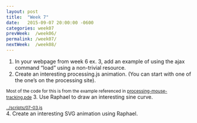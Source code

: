 ```yaml
---
layout: post
title:  "Week 7"
date:   2015-09-07 20:00:00 -0600
categories: week07
prevWeek:  /week06/
permalink: /week07/
nextWeek:  /week08/
---
```

1. In your webpage from week 6 ex. 3, add an example of using the ajax command “load” using a non-trivial resource.
2. Create an interesting processing.js animation. (You can start with one of the one’s on the processing site).  
<script src="../scripts/Processing.js/processing.min.js"></script>
<small>Most of the code for this is from the example referenced in <a href="../scripts/processing-mouse-tracking.pde">processing-mouse-tracking.pde</a></small>
<canvas data-processing-sources="../scripts/processing-mouse-tracking.pde"></canvas>
3. Use Raphael to draw an interesting sine curve.  
<script src="../scripts/raphael-min.js"></script>
<script src="../scripts/07-03.js"></script>
<small><a href="../scripts/07-03.js">../scripts/07-03.js</a></small>  
<canvas id="sine-canvas" width="400px" height="200px" style="background-color: #222222"></canvas>
4. Create an interesting SVG animation using Raphael.
